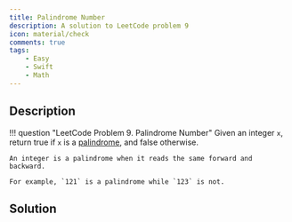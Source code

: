 ```yaml
---
title: Palindrome Number
description: A solution to LeetCode problem 9
icon: material/check
comments: true
tags:
    - Easy
    - Swift
    - Math
---
```


## Description

!!! question "LeetCode Problem 9. Palindrome Number"
    Given an integer `x`, return true if `x` is a [palindrome](), and false otherwise.
    
    An integer is a palindrome when it reads the same forward and backward. 
    
    For example, `121` is a palindrome while `123` is not.

## Solution